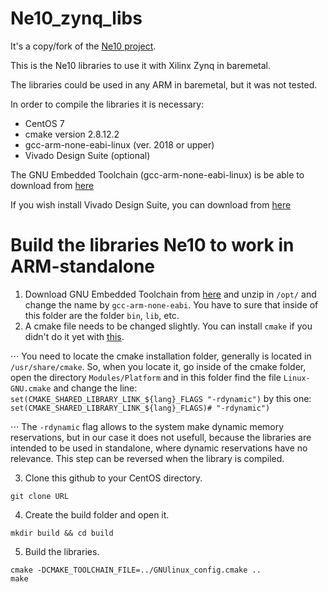 # Ne10_zynq_libs
It's a copy/fork of the [Ne10 project](https://github.com/projectNe10/Ne10). 

This is the Ne10 libraries to use it with Xilinx Zynq in baremetal. 

The libraries could be used in any ARM in baremetal, but it was not tested.

In order to compile the libraries it is necessary:
* CentOS 7
* cmake version 2.8.12.2
* gcc-arm-none-eabi-linux (ver. 2018 or upper)
* Vivado Design Suite (optional)

The GNU Embedded Toolchain (gcc-arm-none-eabi-linux) is be able to download from [here](https://developer.arm.com/open-source/gnu-toolchain/gnu-rm/downloads)

If you wish install Vivado Design Suite, you can download from [here](https://www.xilinx.com/support/download.html)

# Build the libraries Ne10 to work in ARM-standalone

1. Download GNU Embedded Toolchain from [here](https://developer.arm.com/open-source/gnu-toolchain/gnu-rm/downloads) and unzip in ```/opt/``` and change the name by ```gcc-arm-none-eabi```. You have to sure that inside of this folder are the folder ```bin```, ```lib```, etc.
2. A cmake file needs to be changed slightly. You can install ```cmake``` if you didn't do it yet with [this](https://cmake.org/install/).

⋅⋅⋅ You need to locate the cmake installation folder, generally is located in ```/usr/share/cmake```. So, when you locate it, go inside of the cmake folder, open the directory ```Modules/Platform``` and in this folder find the file ```Linux-GNU.cmake``` and change the line: ```set(CMAKE_SHARED_LIBRARY_LINK_${lang}_FLAGS "-rdynamic")``` by this one: ``` set(CMAKE_SHARED_LIBRARY_LINK_${lang}_FLAGS)# "-rdynamic")```

⋅⋅⋅ The ```-rdynamic``` flag allows to the system make dynamic memory reservations, but in our case it does not usefull, because the libraries are intended to be used in standalone, where dynamic reservations have no relevance. This step can be reversed when the library is compiled.

3. Clone this github to your CentOS directory.
```
git clone URL
```
4. Create the build folder and open it.
```
mkdir build && cd build
```
5. Build the libraries.
```
cmake -DCMAKE_TOOLCHAIN_FILE=../GNUlinux_config.cmake ..
make
```
